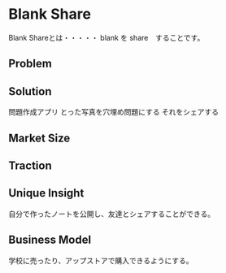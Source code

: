 Blank Share
====

Blank Shareとは・・・・・
blank を share　することです。
## Problem


## Solution
問題作成アプリ
とった写真を穴埋め問題にする
それをシェアする

## Market Size


## Traction


## Unique Insight
自分で作ったノートを公開し、友達とシェアすることができる。

## Business Model
学校に売ったり、アップストアで購入できるようにする。